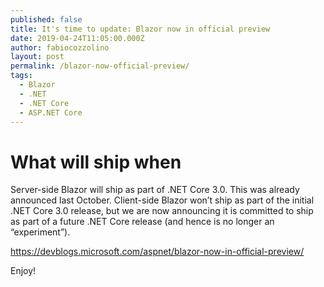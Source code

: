 ```yaml
---
published: false
title: It's time to update: Blazor now in official preview
date: 2019-04-24T11:05:00.000Z
author: fabiocozzolino
layout: post
permalink: /blazor-now-official-preview/
tags:
  - Blazor
  - .NET
  - .NET Core
  - ASP.NET Core
---
```

# What will ship when
Server-side Blazor will ship as part of .NET Core 3.0. This was already announced last October.
Client-side Blazor won’t ship as part of the initial .NET Core 3.0 release, but we are now announcing it is committed to ship as part of a future .NET Core release (and hence is no longer an “experiment”).


https://devblogs.microsoft.com/aspnet/blazor-now-in-official-preview/

Enjoy!
